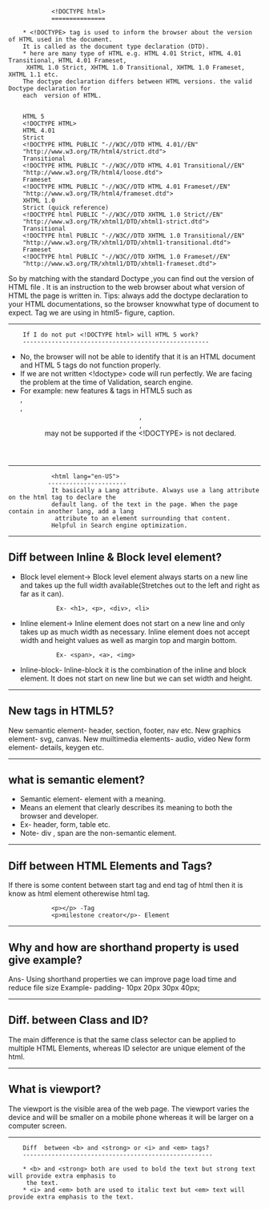                 <!DOCTYPE html>
                ===============

        * <!DOCTYPE> tag is used to inform the browser about the version of HTML used in the document. 
        It is called as the document type declaration (DTD).
        * here are many type of HTML e.g. HTML 4.01 Strict, HTML 4.01 Transitional, HTML 4.01 Frameset, 
         XHTML 1.0 Strict, XHTML 1.0 Transitional, XHTML 1.0 Frameset, XHTML 1.1 etc.
        The doctype declaration differs between HTML versions. the valid Doctype declaration for        
        each  version of HTML.

        
        HTML 5
        <!DOCTYPE HTML>
        HTML 4.01
        Strict
        <!DOCTYPE HTML PUBLIC "-//W3C//DTD HTML 4.01//EN"
        "http://www.w3.org/TR/html4/strict.dtd">
        Transitional
        <!DOCTYPE HTML PUBLIC "-//W3C//DTD HTML 4.01 Transitional//EN"
        "http://www.w3.org/TR/html4/loose.dtd">
        Frameset
        <!DOCTYPE HTML PUBLIC "-//W3C//DTD HTML 4.01 Frameset//EN"
        "http://www.w3.org/TR/html4/frameset.dtd">
        XHTML 1.0
        Strict (quick reference)
        <!DOCTYPE html PUBLIC "-//W3C//DTD XHTML 1.0 Strict//EN"
        "http://www.w3.org/TR/xhtml1/DTD/xhtml1-strict.dtd">
        Transitional
        <!DOCTYPE html PUBLIC "-//W3C//DTD XHTML 1.0 Transitional//EN"
        "http://www.w3.org/TR/xhtml1/DTD/xhtml1-transitional.dtd">
        Frameset
        <!DOCTYPE html PUBLIC "-//W3C//DTD XHTML 1.0 Frameset//EN"
        "http://www.w3.org/TR/xhtml1/DTD/xhtml1-frameset.dtd">

So by matching with the standard Doctype ,you can find out the version of HTML file .
It is an instruction to the web browser about what version of HTML the page is written in.
Tips: always add the doctype declaration to your HTML documentations, so the browser knowwhat type of document to expect.
Tag we are using in html5- figure, caption.

------------------------------------------------------------------------------------------------------

        If I do not put <!DOCTYPE html> will HTML 5 work?
        ----------------------------------------------------
* No, the browser will not be able to identify that it is an HTML document and HTML 5 tags do not function properly.
* If we are not written <!doctype> code will run perfectly. We are facing the problem at the time of Validation, search engine.
* For example: new features & tags in HTML5 such as <article>,<footer>, <header>,<nav>, <section> may not be supported if the <!DOCTYPE> is not declared.

------------------------------------------------------------------------------------------------------

                <html lang="en-US">
               ----------------------
                It basically a Lang attribute. Always use a lang attribute on the html tag to declare the 
                default lang. of the text in the page. When the page contain in another lang, add a lang 
                 attribute to an element surrounding that content.
                Helpful in Search engine optimization.
------------------------------------------------------------------------------------------------------

Diff between Inline & Block level element?
-------------------------------------------

* Block level element-> Block level element always starts on a new line and takes up the full width available(Stretches out to the left and right as far as it can).

                Ex- <h1>, <p>, <div>, <li>

* Inline element-> Inline element does not start on a new line and only takes up as much width as necessary. Inline element does not accept width and height values as well as margin top and margin bottom.

                Ex- <span>, <a>, <img>

* Inline-block- Inline-block it is the combination of the inline and block element. It does not start on new line but we can set width and height.

------------------------------------------------------------------------------------------------------

New tags in HTML5?
----------------------
New semantic element- header, section, footer, nav etc.
New graphics element- svg, canvas.
New muiltimedia elements- audio, video New form element- details, keygen etc.

------------------------------------------------------------------------------------------------------

what is semantic element?
---------------------------
* Semantic element- element with a meaning.
* Means an element that clearly describes its meaning to both the browser and developer.
* Ex- header, form, table etc.
* Note- div , span are the non-semantic element.
------------------------------------------------------------------------------------------------------

Diff between HTML Elements and Tags?
-------------------------------------
If there is some content between start tag and end tag of html then it is know as html element otherewise html tag.
               
                <p></p> -Tag
                <p>milestone creator</p>- Element

------------------------------------------------------------------------------------------------------

Why and how are shorthand property is used give example?
----------------------------------------------------------
Ans- Using shorthand properties we can improve page load time and reduce file size
Example- padding- 10px 20px 30px 40px;

------------------------------------------------------------------------------------------------------

Diff. between Class and ID?
---------------------------------
The main difference is that the same class selector can be applied to multiple HTML Elements, whereas ID selector are unique element of the html.

------------------------------------------------------------------------------------------------------
What is viewport?
-------------------
The viewport is the visible area of the web page. The viewport varies the device and will be smaller on a mobile phone whereas it will be larger on a computer screen.

------------------------------------------------------------------------------------------------------

        Diff  between <b> and <strong> or <i> and <em> tags?
        -----------------------------------------------------

        * <b> and <strong> both are used to bold the text but strong text will provide extra emphasis to 
         the text.
        * <i> and <em> both are used to italic text but <em> text will provide extra emphasis to the text.






